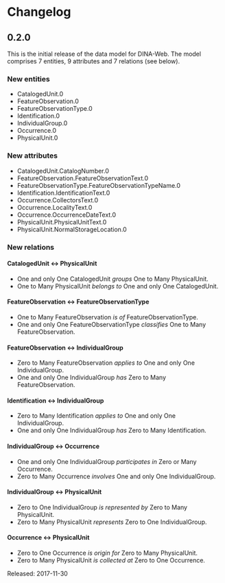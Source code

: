 # Changelog


## 0.2.0 ##

This is the initial release of the data model for DINA-Web.
The model comprises 7 entities, 9 attributes and 7 relations (see below).


### New entities

* CatalogedUnit.0
* FeatureObservation.0
* FeatureObservationType.0
* Identification.0
* IndividualGroup.0
* Occurrence.0
* PhysicalUnit.0


### New attributes

* CatalogedUnit.CatalogNumber.0
* FeatureObservation.FeatureObservationText.0
* FeatureObservationType.FeatureObservationTypeName.0
* Identification.IdentificationText.0
* Occurrence.CollectorsText.0
* Occurrence.LocalityText.0
* Occurrence.OccurrenceDateText.0
* PhysicalUnit.PhysicalUnitText.0
* PhysicalUnit.NormalStorageLocation.0


### New relations


#### CatalogedUnit <-> PhysicalUnit

* One and only One CatalogedUnit *groups* One to Many PhysicalUnit.
* One to Many PhysicalUnit *belongs to* One and only One CatalogedUnit.


#### FeatureObservation <-> FeatureObservationType

* One to Many FeatureObservation *is of* FeatureObservationType.
* One and only One FeatureObservationType *classifies* One to Many FeatureObservation.


#### FeatureObservation <-> IndividualGroup

* Zero to Many FeatureObservation *applies to* One and only One IndividualGroup.
* One and only One IndividualGroup *has* Zero to Many FeatureObservation.


#### Identification <-> IndividualGroup

* Zero to Many Identification *applies to* One and only One IndividualGroup.
* One and only One IndividualGroup *has* Zero to Many Identification.


#### IndividualGroup <-> Occurrence

* One and only One IndividualGroup *participates in* Zero or Many Occurrence.
* Zero to Many Occurrence *involves* One and only One IndividualGroup.


#### IndividualGroup <-> PhysicalUnit

* Zero to One IndividualGroup *is represented by* Zero to Many PhysicalUnit.
* Zero to Many PhysicalUnit *represents* Zero to One IndividualGroup.


#### Occurrence <-> PhysicalUnit

* Zero to One Occurrence *is origin for* Zero to Many PhysicalUnit.
* Zero to Many PhysicalUnit *is collected at* Zero to One Occurrence.


Released: 2017-11-30

